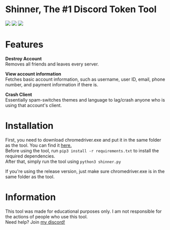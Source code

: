 # Shinner, The #1 Discord Token Tool
![](https://img.shields.io/github/stars/madebyzuoa/shinner?color=%23ff0000&style=for-the-badge) ![](https://img.shields.io/github/license/madebyzuoa/shinner?color=%23ff0000&style=for-the-badge) ![](https://img.shields.io/github/repo-size/madebyzuoa/shinner?color=%23ff0000&style=for-the-badge)

# Features

**Destroy Account**  
Removes all friends and leaves every server.  

**View account information**  
Fetches basic account information, such as username, user ID, email, phone number, and payment information if there is.  

**Crash Client**  
Essentially spam-switches themes and language to lag/crash anyone who is using that account's client.  
  
  
# Installation
First, you need to download chromedriver.exe and put it in the same folder as the tool. You can find it [here.](https://chromedriver.chromium.org/downloads)  
Before using the tool, run `pip3 install -r requirements.txt` to install the required dependencies.  
After that, simply run the tool using `python3 shinner.py`  
  
If you're using the release version, just make sure chromedriver.exe is in the same folder as the tool.
  
# Information
This tool was made for educational purposes only. I am not responsible for the actions of people who use this tool.  
Need help? Join [my discord!](https://cood1n.github.io/discord)
